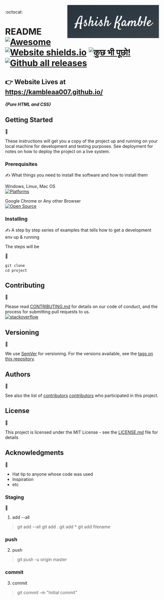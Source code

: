<img src="https://raw.githubusercontent.com/kambleaa007/kambleaa007.github.io/master/img/ReadMe/AshishKamble.JPG" align="right" />

:octocat:

# README [![Awesome](https://cdn.rawgit.com/sindresorhus/awesome/d7305f38d29fed78fa85652e3a63e154dd8e8829/media/badge.svg)](https://github.com/sindresorhus/awesome#readme) [![Website shields.io](https://img.shields.io/website-up-down-green-red/http/shields.io.svg)](http://shields.io/) [![कुछ भी पूछो!](https://img.shields.io/badge/Ask%20me-anything-1abc9c.svg)](https://GitHub.com/Naereen/ama) [![Github all releases](https://img.shields.io/github/downloads/Naereen/StrapDown.js/total.svg)](https://GitHub.com/Naereen/StrapDown.js/releases/)

## :point_right: Website Lives at https://kambleaa007.github.io/

##### {Pure HTML and CSS}

## Getting Started

:memo:

These instructions will get you a copy of the project up and running on your local machine for development and testing purposes. See deployment for notes on how to deploy the project on a live system.

### Prerequisites

:writing_hand: What things you need to install the software and how to install them

Windows, Linux, Mac OS  
[![Platforms](https://img.shields.io/badge/platform-linux--64%20%7C%20win--32%20%7C%20osx--64%20%7C%20win--64-lightgrey)](https://img.shields.io/badge/platform-linux--64%20%7C%20win--32%20%7C%20osx--64%20%7C%20win--64-lightgrey)

Google Chrome or Any other Browser  
[![Open Source](https://badges.frapsoft.com/os/v1/open-source.svg?v=103)](https://opensource.org/)

### Installing

:writing_hand: A step by step series of examples that tells how to get a development env up & running

The steps will be

:memo:

```
git clone
cd project
```

## Contributing

:memo:

Please read [CONTRIBUTING.md](https://github.com/kambleaa007/AshITech/blob/master/CONTRIBUTING.md) for details on our code of conduct, and the process for submitting pull requests to us.  
[![stackoverflow](https://img.shields.io/badge/stackoverflow%20reputation-1100-yellow)](https://img.shields.io/badge/stackoverflow%20reputation-1100-yellow)

## Versioning

:memo:

We use [SemVer](http://semver.org/) for versioning. For the versions available, see the [tags on this repository](https://github.com/kambleaa007/kambleaa007.github.io/releases/tag/v1.0).

## Authors

:memo:

See also the list of [contributors](https://github.com/kambleaa007/kambleaa007.github.io/graphs/contributors) [contributors](https://github.com/kambleaa007/kambleaa007.github.io/blob/master/CONTRIBUTING.md) who participated in this project.

## License

:memo:

This project is licensed under the MIT License - see the [LICENSE.md](https://github.com/kambleaa007/kambleaa007.github.io/blob/master/LICENSE) file for details

## Acknowledgments

:memo:

- Hat tip to anyone whose code was used
- Inspiration
- etc

### Staging

:memo:

1. add --all

> git add --all
> git add .
> git add \*
> git add filename

### push

2. push

> git push -u origin master

### commit

3. commit

> git commit -m "Initial commit"
